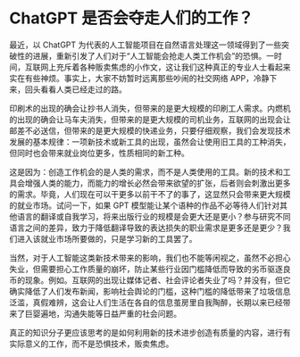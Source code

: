 # ChatGPT 是否会夺走人们的工作？

最近，以 ChatGPT 为代表的人工智能项目在自然语言处理这一领域得到了一些突破性的进展，重新引发了人们对于“人工智能会抢走人类工作机会”的恐惧。一时间，互联网上充斥着各种贩卖焦虑的小作文，这让我们这种真正的专业人士看起来实在有些神烦。事实上，大家不妨暂时远离那些吵闹的社交网络 APP，冷静下来，回头看看人类已经走过的路。

印刷术的出现的确会让抄书人消失，但带来的是更大规模的印刷工人需求。内燃机的出现的确会让马车夫消失，但带来的是更大规模的司机业务，互联网的出现会让邮差不必送信，但带来的是更大规模的快递业务，只要仔细观察，我们会发现技术发展的基本规律：一项新技术或新工具的出现，虽然会让使用旧工具的工种消失，但同时也会带来就业岗位更多，性质相同的新工种。

这是因为：创造工作机会的是人类的需求，而不是人类使用的工具。新的技术和工具会增强人类的能力，而能力的增长必然会带来欲望的扩张，后者则会刺激出更多的需求。毕竟，人们现在可以干更多以前干不了的事了，这显然只会带来更大规模的就业市场。试问一下，如果 GPT 模型能让某个语种的作品不必等待人们针对其他语言的翻译或自我学习，将来出版行业的规模是会更大还是更小？参与研究不同语言之间的差异，致力于降低翻译导致的表达损失的职业需求是更多还是更少？我们进入该就业市场所要做的，只是学习新的工具罢了。

当然，对于人工智能这类新技术带来的影响，我们也不能等闲视之，虽然不必担心失业，但需要担心工作质量的崩坏，防止某些行业因门槛降低而导致的劣币驱逐良币的现象。例如。互联网的出现让媒体记者、社会评论者失业了吗？并没有，但它确实降低了人们发布新闻，影响社会舆论的门槛，这种门槛的降低带来了垃圾信息泛滥，真假难辨，这会让人们生活在各自的信息茧房里自我陶醉，长期以来已经带来了巨婴遍地，沟通失能等日益严重的社会问题。

真正的知识分子更应该思考的是如何利用新的技术进步创造有质量的内容，进行有实际意义的工作，而不是恐惧技术，贩卖焦虑。
